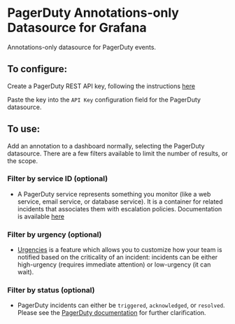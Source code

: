 # PagerDuty Annotations-only Datasource for Grafana

Annotations-only datasource for PagerDuty events.

## To configure:

Create a PagerDuty REST API key, following the instructions [here](https://support.pagerduty.com/docs/generating-api-keys#section-rest-api-key)

Paste the key into the `API Key` configuration field for the PagerDuty datasource.

## To use:

Add an annotation to a dashboard normally, selecting the PagerDuty datasource. There are a few filters available to
limit the number of results, or the scope.

### Filter by service ID (optional)
* A PagerDuty service represents something you monitor (like a web service, email service, or database service). It is a
  container for related incidents that associates them with escalation policies. Documentation is available
[here](https://v2.developer.pagerduty.com/v2/page/api-reference#!/Services/get_services)

### Filter by urgency (optional)
* [Urgencies](https://support.pagerduty.com/docs/service-settings#section-enable-urgencies) is a feature which allows you to customize how your team is notified based on the criticality of an incident: incidents can be either high-urgency (requires immediate attention) or low-urgency (it can wait).

### Filter by status (optional)
* PagerDuty incidents can either be `triggered`, `acknowledged`, or `resolved`. Please see the [PagerDuty documentation](https://support.pagerduty.com/docs/incidents)
  for further clarification.
